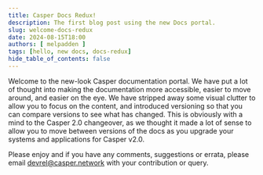 ```yaml
---
title: Casper Docs Redux!
description: The first blog post using the new Docs portal.
slug: welcome-docs-redux
date: 2024-08-15T18:00
authors: [ melpadden ]
tags: [hello, new docs, docs-redux]
hide_table_of_contents: false
---
```


Welcome to the new-look Casper documentation portal. We have put a lot of thought into making the documentation more accessible, easier to move around, and easier on the eye. We have stripped away some visual clutter to allow you to focus on the content, and introduced versioning so that you can compare versions to see what has changed. This is obviously with a mind to the Casper 2.0 changeover, as we thought it made a lot of sense to allow you to move between versions of the docs as you upgrade your systems and applications for Casper v2.0.

Please enjoy and if you have any comments, suggestions or errata, please email [devrel@casper.network](mailto:devrel@casper.network) with your contribution or query.

<!-- truncate -->

